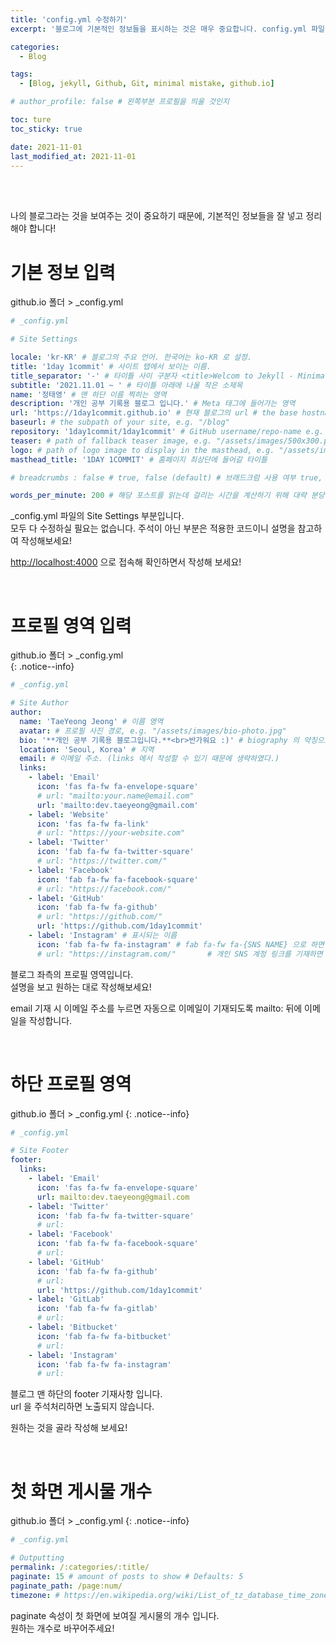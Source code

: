 ```yaml
---
title: 'config.yml 수정하기'
excerpt: '블로그에 기본적인 정보들을 표시하는 것은 매우 중요합니다. config.yml 파일을 수정해 봅시다!'

categories:
  - Blog

tags:
  - [Blog, jekyll, Github, Git, minimal mistake, github.io]

# author_profile: false # 왼쪽부분 프로필을 띄울 것인지

toc: ture
toc_sticky: true

date: 2021-11-01
last_modified_at: 2021-11-01
---
```


<br>
<br>

나의 블로그라는 것을 보여주는 것이 중요하기 때문에, 기본적인 정보들을 잘 넣고 정리해야 합니다!

# 기본 정보 입력

<div class="notice--info" markdown="1">
github.io 폴더 > _config.yml
</div>

```yml
# _config.yml

# Site Settings

locale: 'kr-KR' # 블로그의 주요 언어. 한국어는 ko-KR 로 설정.
title: '1day 1commit' # 사이트 탭에서 보이는 이름.
title_separator: '-' # 타이틀 사이 구분자 <title>Welcom to Jekyll - Minimal Mistakes</title> 해당 형식으로 들어간다.
subtitle: '2021.11.01 ~ ' # 타이틀 아래에 나올 작은 소제목
name: '정태영' # 맨 하단 이름 찍히는 영역
description: '개인 공부 기록용 블로그 입니다.' # Meta 태그에 들어가는 영역
url: 'https://1day1commit.github.io' # 현재 블로그의 url # the base hostname & protocol for your site e.g. "https://mmistakes.github.io"
baseurl: # the subpath of your site, e.g. "/blog"
repository: '1day1commit/1day1commit' # GitHub username/repo-name e.g. "mmistakes/minimal-mistakes" # Github Reop
teaser: # path of fallback teaser image, e.g. "/assets/images/500x300.png" # 홈페이지 기본 티저 이미지
logo: # path of logo image to display in the masthead, e.g. "/assets/images/88x88.png" # 타이틀 옆에 작게 들어갈 이미지
masthead_title: '1DAY 1COMMIT' # 홈페이지 최상단에 들어갈 타이틀

# breadcrumbs : false # true, false (default) # 브래드크럼 사용 여부 true, false(default), \_data/ui-text.yml 에 다국어 지원 가능.

words_per_minute: 200 # 해당 포스트를 읽는데 걸리는 시간을 계산하기 위해 대략 분당 읽는 수가 몇글자가 될지 적는 공간.
```

\_config.yml 파일의 Site Settings 부분입니다.  
모두 다 수정하실 필요는 없습니다. 주석이 아닌 부분은 적용한 코드이니 설명을 참고하여 작성해보세요!

[http://localhost:4000](http://localhost:4000) 으로 접속해 확인하면서 작성해 보세요!

<br>

# 프로필 영역 입력

github.io 폴더 > \_config.yml  
{: .notice--info}

```yml
# _config.yml

# Site Author
author:
  name: 'TaeYeong Jeong' # 이름 영역
  avatar: # 프로필 사진 경로, e.g. "/assets/images/bio-photo.jpg"
  bio: '**개인 공부 기록용 블로그입니다.**<br>반가워요 :)' # biography 의 약칭으로, 자기소개를 적으면 된다. # 줄바꿈은 <br> 로 굵은 글씨는 **글씨** 로 표기한다.
  location: 'Seoul, Korea' # 지역
  email: # 이메일 주소. (links 에서 작성할 수 있기 때문에 생략하였다.)
  links:
    - label: 'Email'
      icon: 'fas fa-fw fa-envelope-square'
      # url: "mailto:your.name@email.com"
      url: 'mailto:dev.taeyeong@gmail.com'
    - label: 'Website'
      icon: 'fas fa-fw fa-link'
      # url: "https://your-website.com"
    - label: 'Twitter'
      icon: 'fab fa-fw fa-twitter-square'
      # url: "https://twitter.com/"
    - label: 'Facebook'
      icon: 'fab fa-fw fa-facebook-square'
      # url: "https://facebook.com/"
    - label: 'GitHub'
      icon: 'fab fa-fw fa-github'
      # url: "https://github.com/"
      url: 'https://github.com/1day1commit'
    - label: 'Instagram' # 표시되는 이름
      icon: 'fab fa-fw fa-instagram' # fab fa-fw fa-{SNS NAME} 으로 하면 된다.
      # url: "https://instagram.com/"       # 개인 SNS 계정 링크를 기재하면 된다.
```

블로그 좌측의 프로필 영역입니다.  
설명을 보고 원하는 대로 작성해보세요!

email 기재 시 이메일 주소를 누르면 자동으로 이메일이 기재되도록 mailto: 뒤에 이메일을 작성합니다.

<br>

# 하단 프로필 영역

github.io 폴더 > \_config.yml
{: .notice--info}

```yml
# _config.yml

# Site Footer
footer:
  links:
    - label: 'Email'
      icon: 'fas fa-fw fa-envelope-square'
      url: mailto:dev.taeyeong@gmail.com
    - label: 'Twitter'
      icon: 'fab fa-fw fa-twitter-square'
      # url:
    - label: 'Facebook'
      icon: 'fab fa-fw fa-facebook-square'
      # url:
    - label: 'GitHub'
      icon: 'fab fa-fw fa-github'
      # url:
      url: 'https://github.com/1day1commit'
    - label: 'GitLab'
      icon: 'fab fa-fw fa-gitlab'
      # url:
    - label: 'Bitbucket'
      icon: 'fab fa-fw fa-bitbucket'
      # url:
    - label: 'Instagram'
      icon: 'fab fa-fw fa-instagram'
      # url:
```

블로그 맨 하단의 footer 기재사항 입니다.  
url 을 주석처리하면 노출되지 않습니다.

원하는 것을 골라 작성해 보세요!

<br>

# 첫 화면 게시물 개수

github.io 폴더 > \_config.yml
{: .notice--info}

```yml
# _config.yml

# Outputting
permalink: /:categories/:title/
paginate: 15 # amount of posts to show # Defaults: 5
paginate_path: /page:num/
timezone: # https://en.wikipedia.org/wiki/List_of_tz_database_time_zones
```

paginate 속성이 첫 화면에 보여질 게시물의 개수 입니다.  
원하는 개수로 바꾸어주세요!
